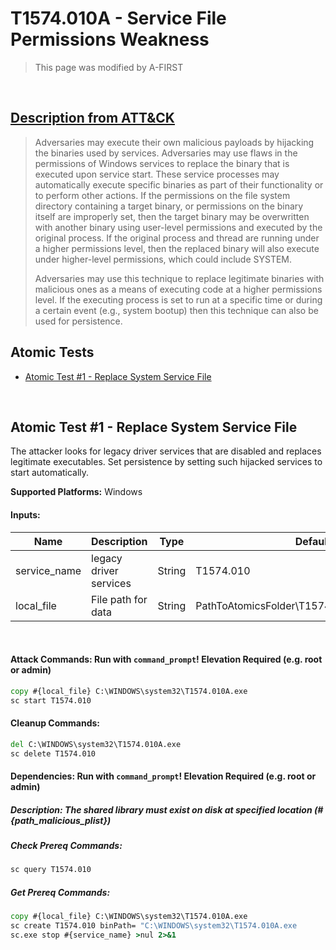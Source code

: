 # T1574.010A - Service File Permissions Weakness
<blockquote>
This page was modified by A-FIRST
</blockquote>
<br/>

## [Description from ATT&CK](https://attack.mitre.org/techniques/T1574/001)

<blockquote>Adversaries may execute their own malicious payloads by hijacking the binaries used by services. Adversaries may use flaws in the permissions of Windows services to replace the binary that is executed upon service start. These service processes may automatically execute specific binaries as part of their functionality or to perform other actions. If the permissions on the file system directory containing a target binary, or permissions on the binary itself are improperly set, then the target binary may be overwritten with another binary using user-level permissions and executed by the original process. If the original process and thread are running under a higher permissions level, then the replaced binary will also execute under higher-level permissions, which could include SYSTEM.

Adversaries may use this technique to replace legitimate binaries with malicious ones as a means of executing code at a higher permissions level. If the executing process is set to run at a specific time or during a certain event (e.g., system bootup) then this technique can also be used for persistence.</blockquote>

## Atomic Tests

- [Atomic Test #1 - Replace System Service File](#atomic-test-1---Replace-System-Service-File)


<br/>

## Atomic Test #1 - Replace System Service File
The attacker looks for legacy driver services that are disabled and replaces legitimate executables.
Set persistence by setting such hijacked services to start automatically.

**Supported Platforms:** Windows

#### Inputs:
| Name         | Description            | Type   | Default Value                                          |
| ------------ | ---------------------- | ------ | ------------------------------------------------------ |
| service_name | legacy driver services | String | T1574.010                                        |
| local_file   | File path for data     | String | PathToAtomicsFolder&#92;T1574.010A&#92;src&#92;T1574.010A.exe |

<br/>

#### Attack Commands: Run with `command_prompt`!  Elevation Required (e.g. root or admin) 


```cmd
copy #{local_file} C:\WINDOWS\system32\T1574.010A.exe
sc start T1574.010
```

#### Cleanup Commands:
```cmd
del C:\WINDOWS\system32\T1574.010A.exe
sc delete T1574.010
```

#### Dependencies:  Run with `command_prompt`!  Elevation Required (e.g. root or admin) 
##### Description: The shared library must exist on disk at specified location (#{path_malicious_plist})
##### Check Prereq Commands:
```cmd
sc query T1574.010
```
##### Get Prereq Commands:
```cmd
copy #{local_file} C:\WINDOWS\system32\T1574.010A.exe
sc create T1574.010 binPath= "C:\WINDOWS\system32\T1574.010A.exe
sc.exe stop #{service_name} >nul 2>&1
```




<br/>